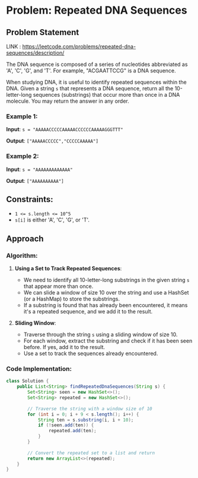 # Problem: Repeated DNA Sequences

## Problem Statement
LINK : https://leetcode.com/problems/repeated-dna-sequences/description/

The DNA sequence is composed of a series of nucleotides abbreviated as 'A', 'C', 'G', and 'T'. For example, "ACGAATTCCG" is a DNA sequence.

When studying DNA, it is useful to identify repeated sequences within the DNA. Given a string `s` that represents a DNA sequence, return all the 10-letter-long sequences (substrings) that occur more than once in a DNA molecule. You may return the answer in any order.

### Example 1:

**Input**: `s = "AAAAACCCCCAAAAACCCCCCAAAAAGGGTTT"`

**Output**: `["AAAAACCCCC","CCCCCAAAAA"]`

### Example 2:

**Input**: `s = "AAAAAAAAAAAAA"`

**Output**: `["AAAAAAAAAA"]`

## Constraints:
- `1 <= s.length <= 10^5`
- `s[i]` is either 'A', 'C', 'G', or 'T'.

## Approach

### Algorithm:

1. **Using a Set to Track Repeated Sequences**:
   - We need to identify all 10-letter-long substrings in the given string `s` that appear more than once.
   - We can slide a window of size 10 over the string and use a HashSet (or a HashMap) to store the substrings.
   - If a substring is found that has already been encountered, it means it's a repeated sequence, and we add it to the result.

2. **Sliding Window**:
   - Traverse through the string `s` using a sliding window of size 10.
   - For each window, extract the substring and check if it has been seen before. If yes, add it to the result.
   - Use a set to track the sequences already encountered.

### Code Implementation:

```java
class Solution {
    public List<String> findRepeatedDnaSequences(String s) {
        Set<String> seen = new HashSet<>();
        Set<String> repeated = new HashSet<>();
        
        // Traverse the string with a window size of 10
        for (int i = 0; i + 9 < s.length(); i++) {
            String ten = s.substring(i, i + 10);
            if (!seen.add(ten)) {
                repeated.add(ten);
            }
        }
        
        // Convert the repeated set to a list and return
        return new ArrayList<>(repeated);
    }
}
